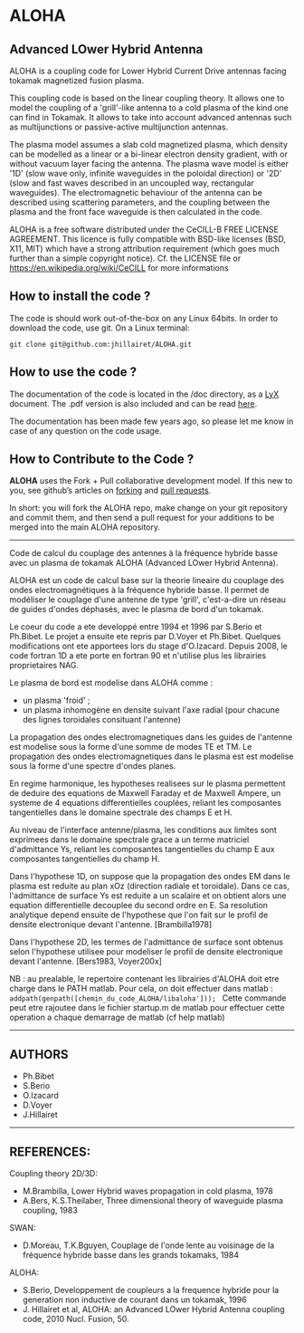 # ALOHA
## Advanced LOwer Hybrid Antenna

ALOHA is a coupling code for Lower Hybrid Current Drive antennas facing 
tokamak magnetized fusion plasma. 

This coupling code is based on the linear coupling theory. It allows 
one to model the coupling of a 'grill'-like antenna to a cold plasma of the 
kind one can find in Tokamak. It allows to take into account advanced antennas
such as multijunctions or passive-active multijunction antennas. 

The plasma model assumes a slab cold magnetized plasma, which density 
can be modelled as a linear or a bi-linear electron density gradient,
with or without vacuum layer facing the antenna. The plasma wave model 
is either '1D' (slow wave only, infinite waveguides in the poloidal direction)
or '2D' (slow and fast waves described in an uncoupled way, rectangular waveguides).
The electromagnetic behaviour of the antenna can be described using scattering
parameters, and the coupling between the plasma and the front face waveguide is 
then calculated in the code. 

ALOHA is a free software distributed under the CeCILL-B FREE LICENSE AGREEMENT. 
This licence is fully compatible with BSD-like licenses (BSD, X11, MIT) 
which have a strong attribution requirement (which goes much further than a simple copyright notice).
Cf. the LICENSE file or https://en.wikipedia.org/wiki/CeCILL for more informations 

## How to install the code ?
The code is should work out-of-the-box on any Linux 64bits. In order to download the code, use git. On a Linux terminal:

`
 git clone git@github.com:jhillairet/ALOHA.git
`

## How to use the code ?
The documentation of the code is located in the /doc directory, as a [LyX](http://www.lyx.org/) document. The .pdf version is also included and can be read [here](https://github.com/jhillairet/ALOHA/blob/master/doc/ALOHA_Manual.pdf). 

The documentation has been made few years ago, so please let me know in case of any question on the code usage. 


## How to Contribute to the Code ?

**ALOHA** uses the Fork + Pull collaborative development model. If this new to you, see github’s articles on  [forking](https://help.github.com/articles/fork-a-repo) and [pull requests](http://help.github.com/send-pull-requests/). 

In short: you will fork the ALOHA repo, make change on your git repository and commit them, and then send a pull request for your additions to be merged into the main ALOHA repository.


-----------------------


Code de calcul du couplage des antennes à la fréquence hybride basse 
avec un plasma de tokamak ALOHA (Advanced LOwer Hybrid Antenna).
  
ALOHA est un code de calcul base sur la theorie lineaire du couplage
des ondes electromagnétiques à la fréquence hybride basse. Il permet 
de modéliser le couplage d'une antenne de type 'grill', c'est-a-dire
un réseau de guides d'ondes déphasés, avec le plasma de bord d'un 
tokamak.

Le coeur du code a ete developpé entre 1994 et 1996 par S.Berio et
Ph.Bibet. Le projet a ensuite ete repris par D.Voyer et Ph.Bibet. 
Quelques modifications ont ete apportees lors du stage d'O.Izacard.
Depuis 2008, le code fortran 1D a ete porte en fortran 90 et n'utilise
plus les librairies proprietaires NAG.
  
Le plasma de bord est modelise dans ALOHA comme :
 - un plasma 'froid' ; 
 - un plasma inhomogène en densite suivant l'axe radial 
   (pour chacune des lignes toroidales consituant l'antenne)

La propagation des ondes electromagnetiques dans les guides de l'antenne
est modelise sous la forme d'une somme de modes TE et TM.
Le propagation des ondes electromagnetiques dans le plasma est 
est modelise sous la forme d'une spectre d'ondes planes.

En regime harmonique, les hypotheses realisees sur le plasma permettent 
de deduire des equations de Maxwell Faraday et de Maxwell Ampere, 
un systeme de 4 equations differentielles couplées, reliant les 
composantes tangentielles dans le domaine spectrale des champs E et H. 

Au niveau de l'interface antenne/plasma, les conditions aux limites 
sont exprimees dans le domaine spectrale grace a un terme matriciel 
d'admittance Ys, reliant les composantes tangentielles du champ E 
aux composantes tangentielles du champ H.

Dans l'hypothese 1D, on suppose que la propagation des ondes EM
dans le plasma est reduite au plan xOz (direction radiale et toroidale).
Dans ce cas, l'admittance de surface Ys est reduite a un scalaire et 
on obtient alors une equation differentielle decouplee du second ordre en E.
Sa resolution analytique depend ensuite de l'hypothese que l'on fait 
sur le profil de densite electronique devant l'antenne. [Brambilla1978]
  
Dans l'hypothese 2D, les termes de l'admittance de surface sont obtenus
selon l'hypothese utilisee pour modeliser le profil de densite 
electronique devant l'antenne. [Bers1983, Voyer200x]
 
  
NB : au prealable, le repertoire contenant les librairies
d'ALOHA doit etre charge dans le PATH matlab. Pour cela, 
on doit effectuer dans matlab : 
`addpath(genpath([chemin_du_code_ALOHA/libaloha'])); `
Cette commande peut etre rajoutee dans le fichier startup.m de 
matlab pour effectuer cette operation a chaque demarrage de matlab
(cf help matlab)
  
------------------------------------------------------------------------
## AUTHORS

 - Ph.Bibet
 - S.Berio
 - O.Izacard
 - D.Voyer
 - J.Hillairet

------------------------------------------------------------------------
## REFERENCES:
Coupling theory 2D/3D:
   - M.Brambilla, Lower Hybrid waves propagation in cold plasma, 1978
   - A.Bers, K.S.Theilaber, Three dimensional theory of waveguide plasma coupling, 1983

SWAN:
   - D.Moreau, T.K.Bguyen, Couplage de l'onde lente au voisinage de la fréquence 
     hybride basse dans les grands tokamaks, 1984

ALOHA:
   - S.Berio, Developpement de coupleurs a la frequence hybride pour la generation
     non inductive de courant dans un tokamak, 1996
   - J. Hillairet et al, ALOHA: an Advanced LOwer Hybrid Antenna coupling code, 2010 Nucl. Fusion, 50.
